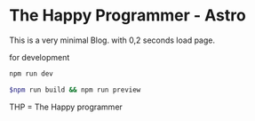 # The Happy Programmer - Astro

This is a very minimal Blog. with 0,2 seconds load page.

for development

```bash
npm run dev
```

```bash
$npm run build && npm run preview
```


THP = The Happy programmer

